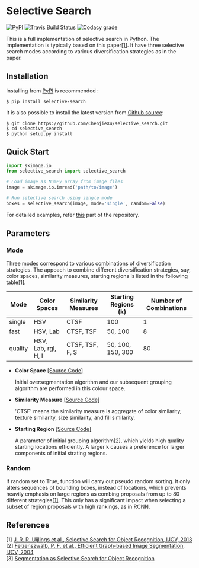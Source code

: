 # Selective Search

[![PyPI](https://img.shields.io/pypi/v/selective_search)](https://pypi.org/project/selective-search/)
[![Travis Build Status](https://travis-ci.org/ChenjieXu/selective_search.svg?branch=master)](https://travis-ci.org/ChenjieXu/selective_search)
[![Codacy grade](https://img.shields.io/codacy/grade/8d5b9ce875004d458bdf570f4d719472)](https://www.codacy.com/manual/ChenjieXu/selective_search)

This is a full implementation of selective search in Python. The implementation is typically based on this paper[[1]](#Uijlings). It have three selective search modes according to various diversification strategies as in the paper.

## Installation
Installing from [PyPI](https://pypi.org/project/selective-search/) is recommended :
```
$ pip install selective-search
```
It is also possible to install the latest version from [Github source](https://github.com/ChenjieXu/selective_search/):
```
$ git clone https://github.com/ChenjieXu/selective_search.git
$ cd selective_search
$ python setup.py install
```

## Quick Start

```python
import skimage.io
from selective_search import selective_search

# Load image as NumPy array from image files
image = skimage.io.imread('path/to/image')

# Run selective search using single mode
boxes = selective_search(image, mode='single', random=False)
```
For detailed examples, refer [this](https://github.com/ChenjieXu/selective_search/tree/master/examples) part of the repository.

## Parameters

### Mode

Three modes correspond to various combinations of diversification strategies. The appoach to combine different diversification strategies, say, color spaces, similarity measures, starting regions is listed in the following table[[1]](#Uijlings).

| Mode    | Color Spaces        | Similarity Measures | Starting Regions (k) | Number of Combinations |
|---------|---------------------|---------------------|----------------------|------------------------|
| single  | HSV                 | CTSF                | 100                  | 1                      |
| fast    | HSV, Lab            | CTSF, TSF           | 50, 100              | 8                      |
| quality | HSV, Lab, rgI, H, I | CTSF, TSF, F, S     | 50, 100, 150, 300    | 80                     |

* **Color Space** [[Source Code]](https://github.com/ChenjieXu/selective_search/blob/master/selective_search/util.py#L23)

  Initial oversegmentation algorithm and our subsequent grouping algorithm are performed in this colour
space.

* **Similarity Measure** [[Source Code]](https://github.com/ChenjieXu/selective_search/blob/master/selective_search/measure.py#L101)

  'CTSF' means the similarity measure is aggregate of color similarity, texture similarity, size similarity, and fill similarity.
  
* **Starting Region** [[Source Code]](https://github.com/ChenjieXu/selective_search/blob/master/selective_search/util.py#L9)

  A parameter of initial grouping algorithm[[2]](#Felzenszwalb), which yields high quality starting locations efficiently. A larger k causes a preference for larger components of initial strating regions.
  

### Random

If random set to True, function will carry out pseudo random sorting. It only alters sequences of bounding boxes, instead of locations, which prevents heavily emphasis on large regions as combing proposals from up to 80 different strategies[[1]](#Uijlings). This only has a significant impact when selecting a subset of region proposals with high rankings, as in RCNN.


## References

\[1\] <a name="Uijlings"> [J. R. R. Uijlings et al., Selective Search for Object Recognition, IJCV, 2013](https://ivi.fnwi.uva.nl/isis/publications/bibtexbrowser.php?key=UijlingsIJCV2013&bib=all.bib)  
\[2\] <a name="Felzenszwalb"> [Felzenszwalb, P. F. et al., Efficient Graph-based Image Segmentation, IJCV, 2004](https://ivi.fnwi.uva.nl/isis/publications/bibtexbrowser.php?key=UijlingsIJCV2013&bib=all.bib)  
\[3\] <a name='koen'> [Segmentation as Selective Search for Object Recognition](https://www.koen.me/research/selectivesearch/)
